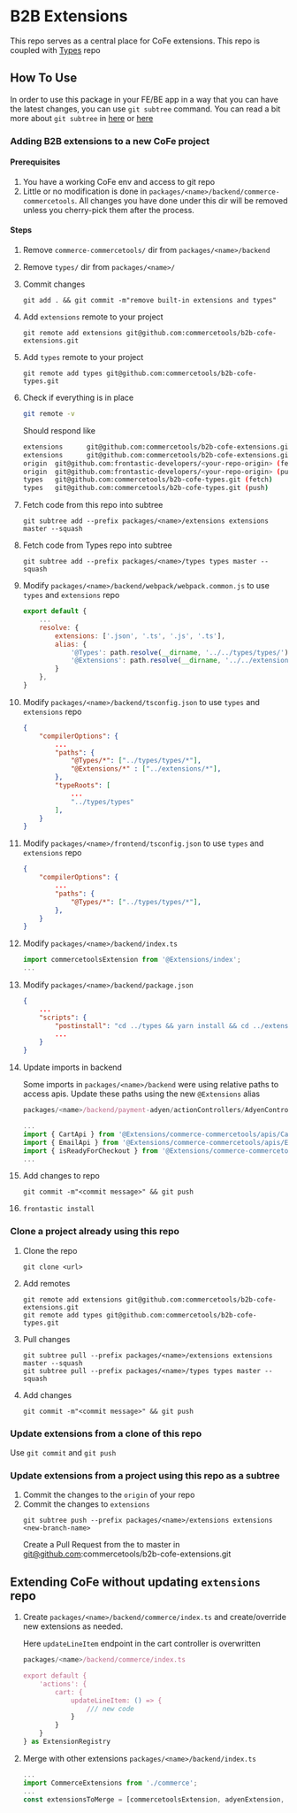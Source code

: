 # B2B Extensions
This repo serves as a central place for CoFe extensions. This repo is coupled with [Types](https://github.com/commercetools/b2b-cofe-types) repo

## How To Use
In order to use this package in your FE/BE app in a way that you can have the latest changes, you can use `git subtree` command.
You can read a bit more about `git subtree` in [here](https://www.atlassian.com/git/tutorials/git-subtree) or [here](https://gist.github.com/SKempin/b7857a6ff6bddb05717cc17a44091202)

### Adding B2B extensions to a new CoFe project
#### Prerequisites
1. You have a working CoFe env and access to git repo
1. Little or no modification is done in `packages/<name>/backend/commerce-commercetools`. All changes you have done under this dir will be removed unless you cherry-pick them after the process.

#### Steps
1. Remove `commerce-commercetools/` dir from `packages/<name>/backend`
1. Remove `types/` dir from `packages/<name>/`
1. Commit changes
    ```
    git add . && git commit -m"remove built-in extensions and types" 
    ```
1. Add `extensions` remote to your project
    ```
    git remote add extensions git@github.com:commercetools/b2b-cofe-extensions.git
    ```
1. Add `types` remote to your project
    ```
    git remote add types git@github.com:commercetools/b2b-cofe-types.git
    ```
1. Check if everything is in place
    ```sh
    git remote -v 
    ```
    Should respond like 
    ```sh
    extensions      git@github.com:commercetools/b2b-cofe-extensions.git (fetch)
    extensions      git@github.com:commercetools/b2b-cofe-extensions.git (push)
    origin  git@github.com:frontastic-developers/<your-repo-origin> (fetch)
    origin  git@github.com:frontastic-developers/<your-repo-origin> (push)
    types   git@github.com:commercetools/b2b-cofe-types.git (fetch)
    types   git@github.com:commercetools/b2b-cofe-types.git (push)
    ```
1. Fetch code from this repo into subtree
    ```
    git subtree add --prefix packages/<name>/extensions extensions master --squash
    ```
1. Fetch code from Types repo into subtree
    ```
    git subtree add --prefix packages/<name>/types types master --squash
    ```

1. Modify `packages/<name>/backend/webpack/webpack.common.js` to use `types` and `extensions` repo
    ```js
    export default {
        ...
        resolve: {
            extensions: ['.json', '.ts', '.js', '.ts'],
            alias: {
                '@Types': path.resolve(__dirname, '../../types/types/'),
                '@Extensions': path.resolve(__dirname, '../../extensions/'),
            }
        },
    }
    ```
1. Modify `packages/<name>/backend/tsconfig.json` to use `types` and `extensions` repo
    ```json
    {
        "compilerOptions": {
            ...
            "paths": {
                "@Types/*": ["../types/types/*"],
                "@Extensions/*" : ["../extensions/*"],
            },
            "typeRoots": [
                ...
                "../types/types"
            ],
        }
    }

    ```
1. Modify `packages/<name>/frontend/tsconfig.json` to use `types` and `extensions` repo
    ```json
    {
        "compilerOptions": {
            ...
            "paths": {
                "@Types/*": ["../types/types/*"],
            },
        }
    }

    ```
1. Modify `packages/<name>/backend/index.ts`
    ```ts
    import commercetoolsExtension from '@Extensions/index';
    ...
    ```
1. Modify `packages/<name>/backend/package.json`
    ```json
    {
        ...
        "scripts": {
            "postinstall": "cd ../types && yarn install && cd ../extensions && yarn install",
            ...
        }
    }

    ```
1. Update imports in backend

    Some imports in `packages/<name>/backend` were using relative paths to access apis. Update these paths using the new `@Extensions` alias
    ```ts
    packages/<name>/backend/payment-adyen/actionControllers/AdyenController.ts
    
    ...
    import { CartApi } from '@Extensions/commerce-commercetools/apis/CartApi';
    import { EmailApi } from '@Extensions/commerce-commercetools/apis/EmailApi';
    import { isReadyForCheckout } from '@Extensions/commerce-commercetools/utils/Cart';
    ...
    ```
3. Add changes to repo
    ```
    git commit -m"<commit message>" && git push
    ```
1. `frontastic install`    

### Clone a project already using this repo
1. Clone the repo
    ```
    git clone <url>
    ```
1. Add remotes
    ```
    git remote add extensions git@github.com:commercetools/b2b-cofe-extensions.git
    git remote add types git@github.com:commercetools/b2b-cofe-types.git
    ```
1. Pull changes
    ```
    git subtree pull --prefix packages/<name>/extensions extensions master --squash
    git subtree pull --prefix packages/<name>/types types master --squash
    ```
1. Add changes
    ```
    git commit -m"<commit message>" && git push
    ```

### Update extensions from a clone of this repo
Use `git commit` and `git push` 

### Update extensions from a project using this repo as a subtree
1. Commit the changes to the `origin` of your repo
1. Commit the changes to `extensions`
    ```
    git subtree push --prefix packages/<name>/extensions extensions <new-branch-name>
    ```
    Create a Pull Request from the <new-branch-name> to master in git@github.com:commercetools/b2b-cofe-extensions.git

## Extending CoFe without updating `extensions` repo
1. Create `packages/<name>/backend/commerce/index.ts` and create/override new extensions as needed.

    Here `updateLineItem` endpoint in the cart controller is overwritten

    ```ts
    packages/<name>/backend/commerce/index.ts

    export default {
        'actions': {
            cart: {
                updateLineItem: () => {
                    /// new code
                }
            }
        }
    } as ExtensionRegistry
    ```
1. Merge with other extensions
    `packages/<name>/backend/index.ts`
    ```ts
    ...
    import CommerceExtensions from './commerce';
    ...
    const extensionsToMerge = [commercetoolsExtension, adyenExtension, contentfulExtensions, CommerceExtensions] as Array<ExtensionRegistry>;

    ```
